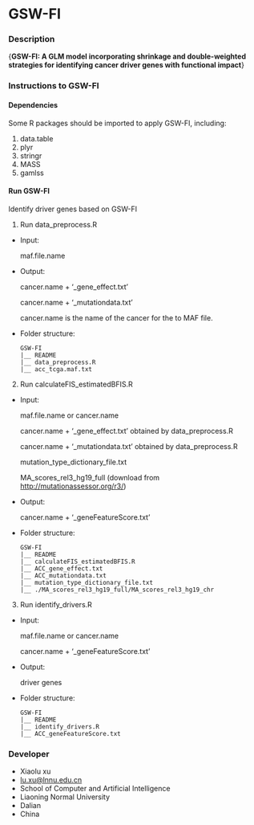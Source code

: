 # GSW-FI

### Description
{**GSW-FI: A GLM model incorporating shrinkage and double-weighted strategies for identifying cancer driver genes with functional impact**}

### Instructions to GSW-FI

#### Dependencies
Some R packages should be imported to apply GSW-FI, including:

1.  data.table
2.  plyr
3.  stringr
4.  MASS
5.  gamlss

#### Run GSW-FI
Identify driver genes based on GSW-FI

1.  Run data_preprocess.R

- Input: 
    
    maf.file.name

- Output: 
    
    cancer.name + ‘_gene_effect.txt’

    cancer.name + ‘_mutationdata.txt’
   
    cancer.name is the name of the cancer for the to MAF file.

- Folder structure:

    ```
    GSW-FI
    |__ README
    |__ data_preprocess.R
    |__ acc_tcga.maf.txt
    ```

2.  Run calculateFIS_estimatedBFIS.R

- Input: 

    maf.file.name or cancer.name

    cancer.name + ‘_gene_effect.txt’ obtained by data_preprocess.R

    cancer.name + ‘_mutationdata.txt’ obtained by data_preprocess.R

    mutation_type_dictionary_file.txt

    MA_scores_rel3_hg19_full (download from http://mutationassessor.org/r3/)

- Output: 

    cancer.name + ‘_geneFeatureScore.txt’
    
- Folder structure:

    ```
    GSW-FI
    |__ README
    |__ calculateFIS_estimatedBFIS.R
    |__ ACC_gene_effect.txt
    |__ ACC_mutationdata.txt
    |__ mutation_type_dictionary_file.txt
    |__ ./MA_scores_rel3_hg19_full/MA_scores_rel3_hg19_chr
    ```

3.  Run identify_drivers.R

- Input: 

    maf.file.name or cancer.name

    cancer.name + ‘_geneFeatureScore.txt’

- Output: 

    driver genes
    
- Folder structure:

    ```
    GSW-FI
    |__ README
    |__ identify_drivers.R
    |__ ACC_geneFeatureScore.txt
    ```

### Developer

- Xiaolu xu
- lu.xu@lnnu.edu.cn 
- School of Computer and Artificial Intelligence
- Liaoning Normal University
- Dalian
- China